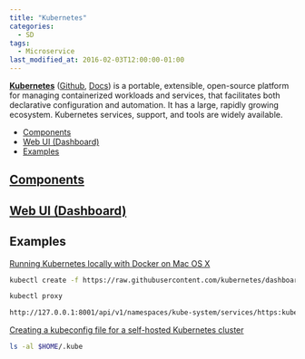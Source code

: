 ```yaml
---
title: "Kubernetes"
categories:
  - SD
tags:
  - Microservice
last_modified_at: 2016-02-03T12:00:00-01:00
---
```


**[Kubernetes](https://kubernetes.io)** ([Github](https://github.com/kubernetes/kubernetes), [Docs](https://kubernetes.io/docs/concepts/overview/components/)) is a portable, extensible, open-source platform for managing containerized workloads and services, that facilitates both declarative configuration and automation. It has a large, rapidly growing ecosystem. Kubernetes services, support, and tools are widely available.

- [Components](#components)
- [Web UI (Dashboard)](#web-ui-dashboard)
- [Examples](#examples)

## [Components](https://kubernetes.io/docs/concepts/overview/components/)

## [Web UI (Dashboard)](https://kubernetes.io/docs/tasks/access-application-cluster/web-ui-dashboard/)

## Examples

[Running Kubernetes locally with Docker on Mac OS X](https://xebia.com/blog/running-kubernetes-locally-docker-mac-os-x/)

```bash
kubectl create -f https://raw.githubusercontent.com/kubernetes/dashboard/v1.10.1/src/deploy/recommended/kubernetes-dashboard.yaml

kubectl proxy

http://127.0.0.1:8001/api/v1/namespaces/kube-system/services/https:kubernetes-dashboard:/proxy/
```

[Creating a kubeconfig file for a self-hosted Kubernetes cluster](http://docs.shippable.com/deploy/tutorial/create-kubeconfig-for-self-hosted-kubernetes-cluster/)

```bash
ls -al $HOME/.kube


```
